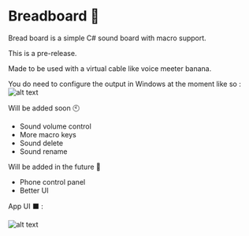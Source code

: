 # Breadboard 🍞

Bread board is a simple C# sound board with macro support. 

This is a pre-release.

Made to be used with a virtual cable like voice meeter banana.

You do need to configure the output in Windows at the moment like so : ![alt text](https://i.imgur.com/0Sby71b.png)

Will be added soon 🕙

- Sound volume control
- More macro keys
- Sound delete
- Sound rename

Will be added in the future 🔦

- Phone control panel
- Better UI

App UI ⬛ :

![alt text](https://i.imgur.com/i2HpOnc.png)
